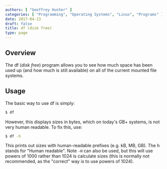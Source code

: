 ```yaml
---
authors: [ "Geoffrey Hunter" ]
categories: [ "Programming", "Operating Systems", "Linux", "Programs" ]
date: 2017-04-13
draft: false
title: df (disk free)
type: page
---
```


## Overview

The df (_disk free_) program allows you to see how much space has been used up (and how much is still available) on all of the current mounted file systems.

## Usage

The basic way to use df is simply:

```sh    
$ df
```

However, this displays sizes in bytes, which on today's GB+ systems, is not very human readable. To fix this, use:

```sh    
$ df -h
```

This prints out sizes with human-readable prefixes (e.g. kB, MB, GB). The h stands for "Human readable". Note `-H` can also be used, but this will use powers of 1000 rather than 1024 is calculate sizes (this is normally not recommended, as the "correct" way is to use powers of 1024).